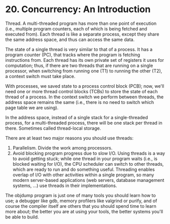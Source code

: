 # 20. Concurrency: An Introduction
Thread. A multi-threaded program has more than one point of execution (i.e., multiple program counters, each of which is being fetched and executed from). Each thread is like a separate process, except they share the same address space, and thus can access the same data.

The state of a single thread is very similar to that of a process. It has a program counter (PC), that tracks where the program is fetching instructions from. Each thread has its own private set of registers it uses for computation; thus, if there are two threads that are running on a single processor, when switching from running one (T1) to running the other (T2), a context switch must take place.

With processes, we saved state to a process control block (PCB); now, we'll need one or more thread control blocks (TCBs) to store the state of each thread of a process. In the context switch we perform between threads, the address space remains the same (i.e., there is no need to switch which page table we are using).

In the address space, instead of a single stack for a single-threaded process, for a multi-threaded process, there will be one stack per thread in there. Sometimes called thread-local storage.

There are at least two major reasons you should use threads:
1. Parallelism. Divide the work among processors.
2. Avoid blocking program progress due to slow I/O. Using threads is a way to avoid getting stuck; while one thread in your program waits (i.e., is blocked waiting for I/O), the CPU scheduler can switch to other threads, which are ready to run and do something useful. Threading enables overlap of I/O with other activities within a single program, so many modern server-based applications (web servers, database management systems, ...) use threads in their implementations.

The objdump program is just one of many tools you should learn how to use; a debugger like gdb, memory profilers like valgrind or purify, and of course the compiler itself are others that you should spend time to learn more about; the better you are at using your tools, the better systems you'll be able to build.




